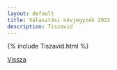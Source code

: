 ```yaml
---
layout: default
title: Választási névjegyzék 2022
description: Tiszavid
---
```


{% include Tiszavid.html %}

[Vissza](./)